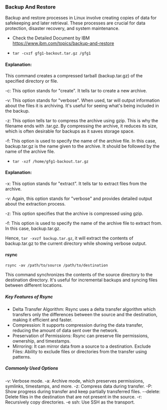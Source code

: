 ### Backup And Restore

Backup and restore processes in Linux involve creating copies of data for safekeeping and later retrieval. These processes are crucial for data protection, disaster recovery, and system maintenance. 

- Check the Detailed Document by IBM https://www.ibm.com/topics/backup-and-restore

- `tar -cvzf gfg1-backout.tar.gz /gfg1`
#### Explanation:
This command creates a compressed tarball (backup.tar.gz) of the specified directory or file.

-c: This option stands for "create". It tells tar to create a new archive.

-v: This option stands for "verbose". When used, tar will output information about the files it is archiving. It's useful for seeing what's being included in the backup.

-z: This option tells tar to compress the archive using gzip. This is why the filename ends with .tar.gz. By compressing the archive, it reduces its size, which is often desirable for backups as it saves storage space.

-f: This option is used to specify the name of the archive file. In this case, backup.tar.gz is the name given to the archive. It should be followed by the name of the archive file.



- `tar -xzf /home/gfg1-backout.tar.gz`
#### Explanation:

-x: This option stands for "extract". It tells tar to extract files from the archive.

-v: Again, this option stands for "verbose" and provides detailed output about the extraction process.

-z: This option specifies that the archive is compressed using gzip.

-f: This option is used to specify the name of the archive file to extract from. In this case, backup.tar.gz.

Hence, `tar -xvzf backup.tar.gz`, it will extract the contents of backup.tar.gz to the current directory while showing verbose output.


#### rsync

`rsync -av /path/to/source /path/to/destination`

This command synchronizes the contents of the source directory to the destination directory. It's useful for incremental backups and syncing files between different locations.

##### Key Features of Rsync

- Delta Transfer Algorithm: Rsync uses a delta transfer algorithm which transfers only the differences between the source and the destination, making it efficient and faster.
- Compression: It supports compression during the data transfer, reducing the amount of data sent over the network.
- Preservation of Permissions: Rsync can preserve file permissions, ownership, and timestamps.
- Mirroring: It can mirror data from a source to a destination.
Exclude Files: Ability to exclude files or directories from the transfer using patterns.

##### Commonly Used Options
-v: Verbose mode.
-a: Archive mode, which preserves permissions, symlinks, timestamps, and more.
-z: Compress data during transfer.
-P: Show progress during transfer and keep partially transferred files.
--delete: Delete files in the destination that are not present in the source.
-r: Recursively copy directories.
-e ssh: Use SSH as the transport.
